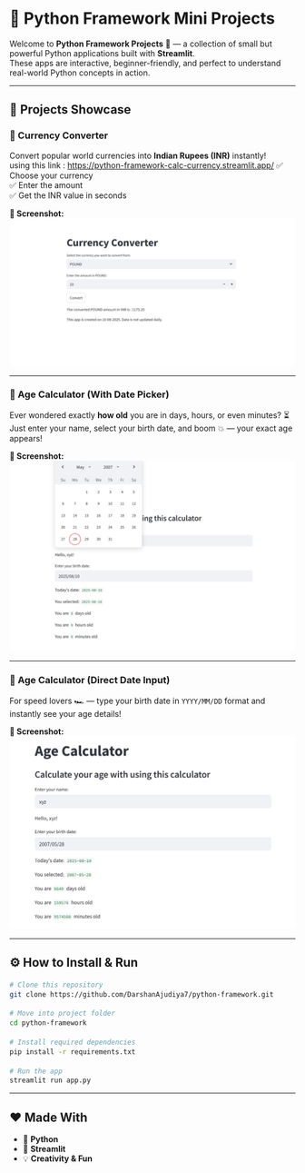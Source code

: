 
# 🚀 Python Framework Mini Projects

Welcome to **Python Framework Projects** 🎯 — a collection of small but powerful Python applications built with **Streamlit**.  
These apps are interactive, beginner-friendly, and perfect to understand real-world Python concepts in action.  

---

## 🌟 Projects Showcase

### 💱 Currency Converter  
Convert popular world currencies into **Indian Rupees (INR)** instantly!  
using this link : https://python-framework-calc-currency.streamlit.app/
✅ Choose your currency  
✅ Enter the amount  
✅ Get the INR value in seconds  

**📸 Screenshot:**  
![Currency Converter](images/currency.jpg)

---

### 🎂 Age Calculator (With Date Picker)  
Ever wondered exactly **how old** you are in days, hours, or even minutes? ⏳  
Just enter your name, select your birth date, and boom 💥 — your exact age appears!  

**📸 Screenshot:**  
![Age Calculator with Date Picker](images/age-date.jpg)

---

### 📅 Age Calculator (Direct Date Input)  
For speed lovers 🏎️ — type your birth date in `YYYY/MM/DD` format and instantly see your age details!  

**📸 Screenshot:**  
![Age Calculator Direct](images/age-calc.jpg)

---

## ⚙️ How to Install & Run

```bash
# Clone this repository
git clone https://github.com/DarshanAjudiya7/python-framework.git

# Move into project folder
cd python-framework

# Install required dependencies
pip install -r requirements.txt

# Run the app
streamlit run app.py
````

---

## ❤️ Made With

* 🐍 **Python**
* 🎨 **Streamlit**
* 💡 **Creativity & Fun**




